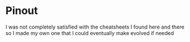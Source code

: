 # Pinout

I was not completely satisfied with the cheatsheets I found here and there so I made my own one that I could eventually make evolved if needed
